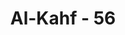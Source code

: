 ---
title: "Al-Kahf - 56"
no: 56
arabic_no: ٥٦
ayah: وَمَا نُرْسِلُ الْمُرْسَلِيْنَ اِلَّا مُبَشِّرِيْنَ وَمُنْذِرِيْنَۚ وَيُجَادِلُ الَّذِيْنَ كَفَرُوْا بِالْبَاطِلِ لِيُدْحِضُوْا بِهِ الْحَقَّ وَاتَّخَذُوْٓا اٰيٰتِيْ وَمَآ اُنْذِرُوْا هُزُوًا
translation: "Dan Kami tidak mengutus rasul-rasul melainkan sebagai pembawa kabar gembira dan pemberi peringatan; tetapi orang yang kafir membantah dengan (cara) yang batil agar dengan demikian mereka dapat melenyapkan yang hak (kebenaran), dan mereka menjadikan ayat-ayat-Ku dan apa yang diperingatkan terhadap mereka sebagai olok-olokan."
tafsir: "Dalam ayat ini, Allah menjelaskan tugas para rasul-Nya, yaitu menyampaikan petunjuk dan menyadarkan manusia untuk melaksanakan tugas-tugasnya dengan dua cara:\n\nPertama: dengan cara tabsyir, yaitu menyampaikan berita-berita yang menggembirakan. Barang siapa yang menuruti dan menaati petunjuk Allah, niscaya Dia akan memberikan keselamatan di dunia dan di akhirat.\n\nKedua: dengan cara indzar, yaitu menyampaikan berita-berita yang berisi ancaman. Barang siapa yang tidak mau mematuhi petunjuk Allah, tetapi menuruti setan dan hawa nafsu, maka dia akan mendapatkan kerugian dan kecelakaan, baik di dunia maupun di akhirat kelak. \n\nPetunjuk yang dibawa para rasul adalah petunjuk kebenaran yang mutlak karena dan datang dari Allah. Barang siapa membantahnya seperti yang dilakukan oleh orang-orang kafir, berarti ia membantah kebenaran mutlak. Dengan kata lain, orang-orang kafir itu membuat kesalahan mutlak. Apalagi cara yang mereka tempuh adalah cara yang salah. Mereka tidak menempuh jalan yang lurus, berarti mereka berada pada jalan yang bengkok. Mereka menentang kesucian, berarti mereka menempuh jalan yang kotor. Keinginan mereka untuk menumpas kebenaran hanya akan sia-sia. Sebab kebenaran akan tetap tegak.\n\nInilah yang selalu dialami oleh setiap rasul dalam mengemban tugasnya menyampaikan kebenaran dan petunjuk-petunjuk Allah. Para rasul mendapat tantangan dan perlawanan dari orang-orang yang sombong. Seruan kebenar-an dan ancaman Allah hanya jadi bahan ejekan dan olok-olokan mereka. Bahkan tidak jarang terjadi, kalau orang-orang kafir itu terdesak dan kewalahan, mereka mengeluarkan ancaman-ancaman yang langsung ditujukan kepada para rasul atau pengikut-pengikutnya."
---